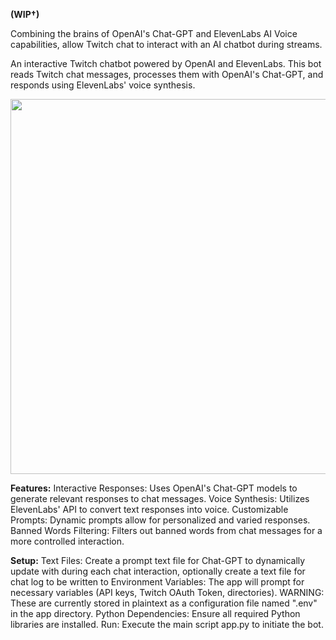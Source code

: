 **(WIP†)**

Combining the brains of OpenAI's Chat-GPT and ElevenLabs AI Voice capabilities, allow Twitch chat to interact with an AI chatbot during streams.

An interactive Twitch chatbot powered by OpenAI and ElevenLabs. This bot reads Twitch chat messages, processes them with OpenAI's Chat-GPT, and responds using ElevenLabs' voice synthesis.

<img src="https://github.com/itsDevinReed/TwitchAIInteraction/assets/55592830/888bd6ca-fd14-4477-aab1-ea96d4ed9429" width="600">




**Features:**
Interactive Responses: Uses OpenAI's Chat-GPT models to generate relevant responses to chat messages.
Voice Synthesis: Utilizes ElevenLabs' API to convert text responses into voice.
Customizable Prompts: Dynamic prompts allow for personalized and varied responses.
Banned Words Filtering: Filters out banned words from chat messages for a more controlled interaction.

**Setup:**
Text Files: Create a prompt text file for Chat-GPT to dynamically update with during each chat interaction, optionally create a text file for chat log to be written to
Environment Variables: The app will prompt for necessary variables (API keys, Twitch OAuth Token, directories). WARNING: These are currently stored in plaintext as a configuration file named ".env" in the app directory.
Python Dependencies: Ensure all required Python libraries are installed.
Run: Execute the main script app.py to initiate the bot.
